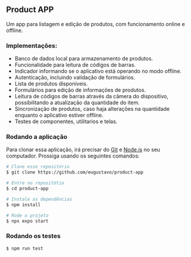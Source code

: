 ## Product APP
Um app para listagem e edição de produtos, com funcionamento online e offline.


### Implementações:
- Banco de dados local para armazenamento de produtos.
- Funcionalidade para leitura de códigos de barras.
- Indicador informando se o aplicativo está operando no modo offline.
- Autenticação, incluindo validação de formulários.
- Lista de produtos disponíveis.
- Formulários para edição de informações de produtos.
- Leitura de códigos de barras através da câmera do dispositivo, possibilitando a atualização da quantidade do item.
- Sincronização de produtos, caso haja alterações na quantidade enquanto o aplicativo estiver offline.
- Testes de componentes, utilitarios e telas.

### Rodando a aplicação

Para clonar essa aplicação, irá precisar do [Git](https://git-scm.com) e [Node.js](https://nodejs.org/) no seu computador. Prossiga usando os seguintes comandos:

```bash
# Clone esse repositório
$ git clone https://github.com/eugustavo/product-app

# Entre no repositótio
$ cd product-app

# Instale as dependências
$ npm install

# Rode o projeto
$ npx expo start
```

### Rodando os testes

```bash
$ npm run test
```

